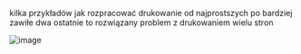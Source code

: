 kilka przykładów jak rozpracować drukowanie
od najprostszych po bardziej zawiłe
dwa ostatnie to rozwiązany problem z drukowaniem wielu stron

![image](https://github.com/PioChoBia/WinForms231224_drukowanieProstePrzyklady/assets/92924721/ce1b624c-c365-47bf-ad99-6bb18e78c919)
